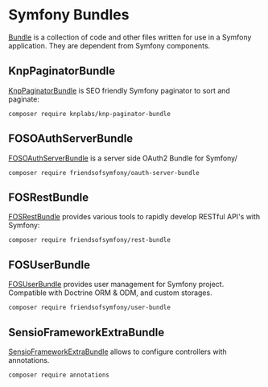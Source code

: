 # Symfony Bundles

[Bundle](https://symfony.com/doc/current/bundles.html) is a collection of code and other files written for use in a Symfony application. 
They are dependent from Symfony components.

## KnpPaginatorBundle

[KnpPaginatorBundle](https://github.com/KnpLabs/KnpPaginatorBundle) is SEO friendly Symfony paginator to sort and paginate:

```
composer require knplabs/knp-paginator-bundle
```

## FOSOAuthServerBundle

[FOSOAuthServerBundle](https://github.com/FriendsOfSymfony/FOSOAuthServerBundle) is a server side OAuth2 Bundle for Symfony/

```
composer require friendsofsymfony/oauth-server-bundle
```


## FOSRestBundle

[FOSRestBundle](https://github.com/FriendsOfSymfony/FOSRestBundle) provides various tools to rapidly develop RESTful API's with Symfony:

```
composer require friendsofsymfony/rest-bundle
```

## FOSUserBundle

[FOSUserBundle](https://github.com/FriendsOfSymfony/FOSUserBundle) provides user management for Symfony project. Compatible with Doctrine ORM & ODM, and custom storages.

```
composer require friendsofsymfony/user-bundle
```

## SensioFrameworkExtraBundle

[SensioFrameworkExtraBundle](https://github.com/sensiolabs/SensioFrameworkExtraBundle) allows to configure controllers with annotations.

```
composer require annotations
```


